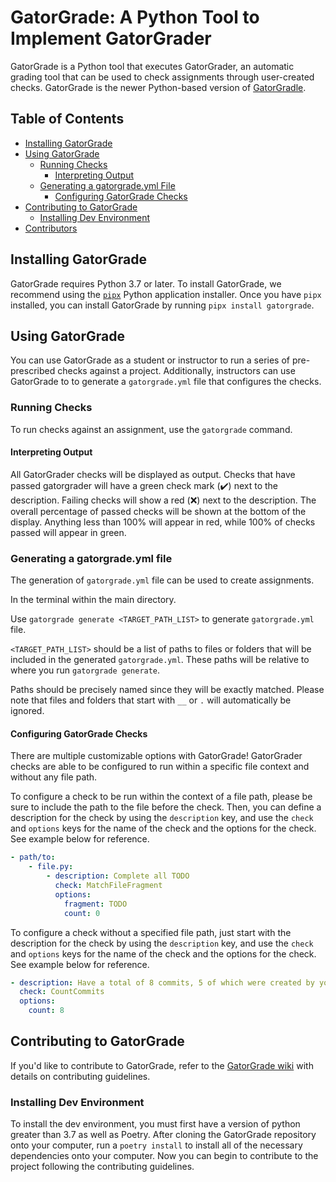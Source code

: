 # GatorGrade: A Python Tool to Implement GatorGrader

GatorGrade is a Python tool that executes GatorGrader, an automatic grading tool
that can be used to check assignments through user-created checks. GatorGrade is
the newer Python-based version of
[GatorGradle](https://github.com/GatorEducator/gatorgradle/blob/master/README.md).

## Table of Contents

- [Installing GatorGrade](#installing-gatorgrade)
- [Using GatorGrade](#using-gatorgrade)
  - [Running Checks](#running-checks)
    - [Interpreting Output](#interpreting-output)
  - [Generating a gatorgrade.yml File](#generating-a-gatorgrade.yml-file)
    - [Configuring GatorGrade Checks](#configuring-gatorgrade-checks)
- [Contributing to GatorGrade](#contributing-to-gatorgrade)
  - [Installing Dev Environment](#installing-dev-environment)
- [Contributors](#contributors)

## Installing GatorGrade

GatorGrade requires Python 3.7 or later. To install GatorGrade, we recommend
using the [`pipx`](https://pypa.github.io/pipx/) Python application installer.
Once you have `pipx` installed, you can install GatorGrade by running `pipx install gatorgrade`.

## Using GatorGrade

You can use GatorGrade as a student or instructor to run a series of
pre-prescribed checks against a project. Additionally, instructors can use
GatorGrade to to generate a `gatorgrade.yml` file that configures the checks.

### Running Checks

To run checks against an assignment, use the `gatorgrade` command.

#### Interpreting Output

All GatorGrader checks will be displayed as output. Checks that
have passed gatorgrader will have a green check mark (:heavy_check_mark:)
next to the description. Failing checks will show a red (:x:) next to the
description. The overall percentage of passed checks will be shown
at the bottom of the display. Anything less than 100% will appear in
red, while 100% of checks passed will appear in green.

### Generating a gatorgrade.yml file

The generation of `gatorgrade.yml` file can be used to create assignments.

In the terminal within the main directory.

Use `gatorgrade generate <TARGET_PATH_LIST>` to generate `gatorgrade.yml` file.

`<TARGET_PATH_LIST>` should be a list of paths to files or folders that
will be included in the generated `gatorgrade.yml`. These paths will be
relative to where you run `gatorgrade generate`.

Paths should be precisely named since they will be exactly matched.
Please note that files and folders that start with `__` or `.` will
automatically be ignored.

#### Configuring GatorGrade Checks

There are multiple customizable options with GatorGrade!
GatorGrader checks are able to be configured to run
within a specific file context and without any file path.

To configure a check to be run within the context of a file path,
please be sure to include the path to the file before the check.
Then, you can define a description for the check by using the `description` key,
and use the `check` and `options` keys
for the name of the check and the options for the check.
See example below for reference.

```yml
- path/to:
    - file.py:
        - description: Complete all TODO
          check: MatchFileFragment
          options:
            fragment: TODO
            count: 0
```

To configure a check without a specified file path, just start with
the description for the check by using the `description` key, and use
the `check` and `options` keys for the name of the check
and the options for the check.
See example below for reference.

```yml
- description: Have a total of 8 commits, 5 of which were created by you
  check: CountCommits
  options:
    count: 8
```

## Contributing to GatorGrade

If you'd like to contribute to GatorGrade, refer to the
[GatorGrade wiki](https://github.com/GatorEducator/gatorgrade/wiki/Contributing-Guidelines)
with details on contributing guidelines.

### Installing Dev Environment

To install the dev environment, you must first have a version of python greater
than 3.7 as well as Poetry. After cloning the GatorGrade repository onto your
computer, run a `poetry install` to install all of the necessary dependencies
onto your computer. Now you can begin to contribute to the project following
the contributing guidelines.
